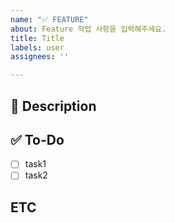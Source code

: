 ```yaml
---
name: "✅ FEATURE"
about: Feature 작업 사항을 입력해주세요.
title: Title
labels: user
assignees: ''

---
```


## 📌 Description

## ✅ To-Do
- [ ] task1
- [ ] task2

## ETC
